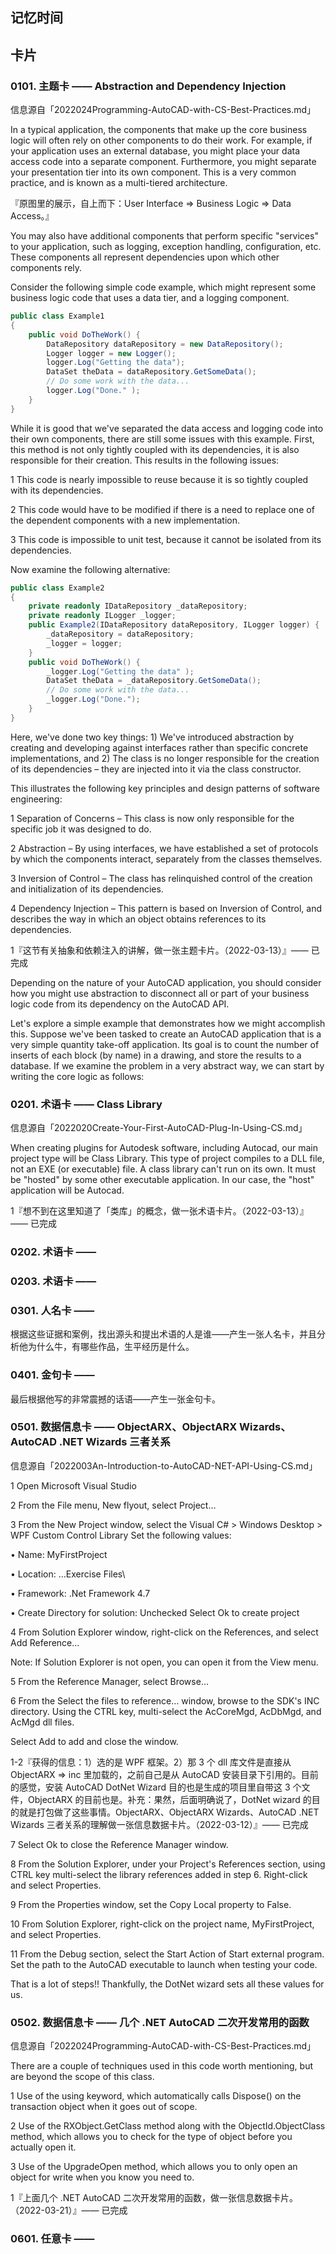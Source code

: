 ## 记忆时间

## 卡片

### 0101. 主题卡 —— Abstraction and Dependency Injection

信息源自「2022024Programming-AutoCAD-with-CS-Best-Practices.md」

In a typical application, the components that make up the core business logic will often rely on other components to do their work. For example, if your application uses an external database, you might place your data access code into a separate component. Furthermore, you might separate your presentation tier into its own component. This is a very common practice, and is known as a multi-tiered architecture.

『原图里的展示，自上而下：User Interface => Business Logic => Data Access。』

You may also have additional components that perform specific "services" to your application, such as logging, exception handling, configuration, etc. These components all represent dependencies upon which other components rely.

Consider the following simple code example, which might represent some business logic code that uses a data tier, and a logging component.

```cs
public class Example1 
{
    public void DoTheWork() { 
        DataRepository dataRepository = new DataRepository(); 
        Logger logger = new Logger(); 
        logger.Log("Getting the data"); 
        DataSet theData = dataRepository.GetSomeData(); 
        // Do some work with the data...
        logger.Log("Done." );
    }
}
```

While it is good that we've separated the data access and logging code into their own components, there are still some issues with this example. First, this method is not only tightly coupled with its dependencies, it is also responsible for their creation. This results in the following issues:

1 This code is nearly impossible to reuse because it is so tightly coupled with its dependencies.

2 This code would have to be modified if there is a need to replace one of the dependent components with a new implementation.

3 This code is impossible to unit test, because it cannot be isolated from its dependencies.

Now examine the following alternative:

```cs
public class Example2 
{
    private readonly IDataRepository _dataRepository; 
    private readonly ILogger _logger; 
    public Example2(IDataRepository dataRepository, ILogger logger) {
        _dataRepository = dataRepository;
        _logger = logger; 
    } 
    public void DoTheWork() {
        _logger.Log("Getting the data" );
        DataSet theData = _dataRepository.GetSomeData();
        // Do some work with the data...
        _logger.Log("Done."); 
    }
}
```

Here, we've done two key things: 1) We've introduced abstraction by creating and developing against interfaces rather than specific concrete implementations, and 2) The class is no longer responsible for the creation of its dependencies – they are injected into it via the class constructor.

This illustrates the following key principles and design patterns of software engineering:

1 Separation of Concerns – This class is now only responsible for the specific job it was designed to do.

2 Abstraction – By using interfaces, we have established a set of protocols by which the components interact, separately from the classes themselves.

3 Inversion of Control – The class has relinquished control of the creation and initialization of its dependencies.

4 Dependency Injection – This pattern is based on Inversion of Control, and describes the way in which an object obtains references to its dependencies.

1『这节有关抽象和依赖注入的讲解，做一张主题卡片。（2022-03-13）』—— 已完成

Depending on the nature of your AutoCAD application, you should consider how you might use abstraction to disconnect all or part of your business logic code from its dependency on the AutoCAD API.

Let's explore a simple example that demonstrates how we might accomplish this. Suppose we've been tasked to create an AutoCAD application that is a very simple quantity take-off application. Its goal is to count the number of inserts of each block (by name) in a drawing, and store the results to a database. If we examine the problem in a very abstract way, we can start by writing the core logic as follows:

### 0201. 术语卡 —— Class Library

信息源自「2022020Create-Your-First-AutoCAD-Plug-In-Using-CS.md」

When creating plugins for Autodesk software, including Autocad, our main project type will be Class Library. This type of project compiles to a DLL file, not an EXE (or executable) file. A class library can't run on its own. It must be "hosted" by some other executable application. In our case, the "host" application will be Autocad.

1『想不到在这里知道了「类库」的概念，做一张术语卡片。（2022-03-13）』—— 已完成

### 0202. 术语卡 ——

### 0203. 术语卡 ——

### 0301. 人名卡 ——

根据这些证据和案例，找出源头和提出术语的人是谁——产生一张人名卡，并且分析他为什么牛，有哪些作品，生平经历是什么。

### 0401. 金句卡 ——

最后根据他写的非常震撼的话语——产生一张金句卡。

### 0501. 数据信息卡 —— ObjectARX、ObjectARX Wizards、AutoCAD .NET Wizards 三者关系

信息源自「2022003An-Introduction-to-AutoCAD-NET-API-Using-CS.md」

1 Open Microsoft Visual Studio

2 From the File menu, New flyout, select Project…

3 From the New Project window, select the Visual C# > Windows Desktop > WPF Custom Control Library Set the following values:

• Name: MyFirstProject

• Location: …Exercise Files\

• Framework: .Net Framework 4.7

• Create Directory for solution: Unchecked Select Ok to create project

4 From Solution Explorer window, right-click on the References, and select Add Reference…

Note: If Solution Explorer is not open, you can open it from the View menu.

5 From the Reference Manager, select Browse…

6 From the Select the files to reference… window, browse to the SDK's INC directory. Using the CTRL key, multi-select the AcCoreMgd, AcDbMgd, and AcMgd dll files.

Select Add to add and close the window.

1-2『获得的信息：1）选的是 WPF 框架。2）那 3 个 dll 库文件是直接从 ObjectARX => inc 里加载的，之前自己是从 AutoCAD 安装目录下引用的。目前的感觉，安装 AutoCAD DotNet Wizard 目的也是生成的项目里自带这 3 个文件，ObjectARX 的目前也是。补充：果然，后面明确说了，DotNet wizard 的目的就是打包做了这些事情。ObjectARX、ObjectARX Wizards、AutoCAD .NET Wizards 三者关系的理解做一张信息数据卡片。（2022-03-12）』—— 已完成

7 Select Ok to close the Reference Manager window.

8 From the Solution Explorer, under your Project's References section, using CTRL key multi-select the library references added in step 6. Right-click and select Properties.

9 From the Properties window, set the Copy Local property to False.

10 From Solution Explorer, right-click on the project name, MyFirstProject, and select Properties.

11 From the Debug section, select the Start Action of Start external program. Set the path to the AutoCAD executable to launch when testing your code.

That is a lot of steps!! Thankfully, the DotNet wizard sets all these values for us.

### 0502. 数据信息卡 —— 几个 .NET AutoCAD 二次开发常用的函数

信息源自「2022024Programming-AutoCAD-with-CS-Best-Practices.md」

There are a couple of techniques used in this code worth mentioning, but are beyond the scope of this class.

1 Use of the using keyword, which automatically calls Dispose() on the transaction object when it goes out of scope.

2 Use of the RXObject.GetClass method along with the ObjectId.ObjectClass method, which allows you to check for the type of object before you actually open it.

3 Use of the UpgradeOpen method, which allows you to only open an object for write when you know you need to.

1『上面几个 .NET AutoCAD 二次开发常用的函数，做一张信息数据卡片。（2022-03-21）』—— 已完成

### 0601. 任意卡 —— 

